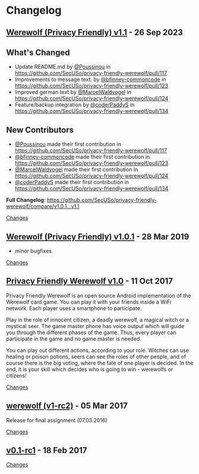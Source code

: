 # Changelog

<a name="v1.1"></a>
## [Werewolf (Privacy Friendly) v1.1](https://github.com/SecUSo/privacy-friendly-werewolf/releases/tag/v1.1) - 26 Sep 2023

## What's Changed
* Update README.md by [@Poussinou](https://github.com/Poussinou) in https://github.com/SecUSo/privacy-friendly-werewolf/pull/117
* Improvements to message text. by [@bfinney-commoncode](https://github.com/bfinney-commoncode) in https://github.com/SecUSo/privacy-friendly-werewolf/pull/123
* Improved german text by [@MarcelWaldvogel](https://github.com/MarcelWaldvogel) in https://github.com/SecUSo/privacy-friendly-werewolf/pull/124
* Feature/backup integration by [@coderPaddyS](https://github.com/coderPaddyS) in https://github.com/SecUSo/privacy-friendly-werewolf/pull/134

## New Contributors
* [@Poussinou](https://github.com/Poussinou) made their first contribution in https://github.com/SecUSo/privacy-friendly-werewolf/pull/117
* [@bfinney-commoncode](https://github.com/bfinney-commoncode) made their first contribution in https://github.com/SecUSo/privacy-friendly-werewolf/pull/123
* [@MarcelWaldvogel](https://github.com/MarcelWaldvogel) made their first contribution in https://github.com/SecUSo/privacy-friendly-werewolf/pull/124
* [@coderPaddyS](https://github.com/coderPaddyS) made their first contribution in https://github.com/SecUSo/privacy-friendly-werewolf/pull/134

**Full Changelog**: https://github.com/SecUSo/privacy-friendly-werewolf/compare/v1.0.1...v1.1

[Changes][v1.1]


<a name="v1.0.1"></a>
## [Werewolf (Privacy Friendly) v1.0.1](https://github.com/SecUSo/privacy-friendly-werewolf/releases/tag/v1.0.1) - 28 Mar 2019

- minor bugfixes

[Changes][v1.0.1]


<a name="v1.0"></a>
## [Privacy Friendly Werewolf v1.0](https://github.com/SecUSo/privacy-friendly-werewolf/releases/tag/v1.0) - 11 Oct 2017

Privacy Friendly Werewolf is an open source Android implementation of the Werewolf card game. You can play it with your friends inside a WiFi network. Each player uses a smartphone to participate.

Play in the role of innocent citizen, a deadly werewolf, a magical witch or a mystical seer. The game master phone has voice output which will guide you through the different phases of the game. Thus, every player can participate in the game and no game master is needed. 

You can play out different actions, according to your role. Witches can use healing or poison potions, seers can see the roles of other people, and of course there is the big voting, where the fate of one player is decided. In the end, it is your skill which decides who is going to win - werewolfs or citizens!


[Changes][v1.0]


<a name="v1-rc2"></a>
## [werewolf (v1-rc2)](https://github.com/SecUSo/privacy-friendly-werewolf/releases/tag/v1-rc2) - 05 Mar 2017

Release for final assignment (07.03.2016)

[Changes][v1-rc2]


<a name="v0.1-rc1"></a>
## [v0.1-rc1](https://github.com/SecUSo/privacy-friendly-werewolf/releases/tag/v0.1-rc1) - 18 Feb 2017



[Changes][v0.1-rc1]


[v1.1]: https://github.com/SecUSo/privacy-friendly-werewolf/compare/v1.0.1...v1.1
[v1.0.1]: https://github.com/SecUSo/privacy-friendly-werewolf/compare/v1.0...v1.0.1
[v1.0]: https://github.com/SecUSo/privacy-friendly-werewolf/compare/v1-rc2...v1.0
[v1-rc2]: https://github.com/SecUSo/privacy-friendly-werewolf/compare/v0.1-rc1...v1-rc2
[v0.1-rc1]: https://github.com/SecUSo/privacy-friendly-werewolf/tree/v0.1-rc1

<!-- Generated by https://github.com/rhysd/changelog-from-release v3.7.1 -->
